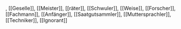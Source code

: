 , [[Geselle]], [[Meister]], [[räter]], [[Schwuler]], [[Weise]], [[Forscher]], [[Fachmann]], [[Anfänger]], [[Saatgutsammler]], [[Muttersprachler]], [[Techniker]], [[Ignorant]]